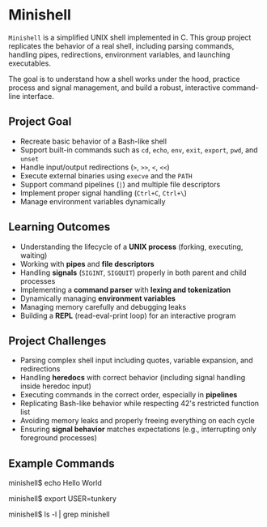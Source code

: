 # Minishell

`Minishell` is a simplified UNIX shell implemented in C. This group project replicates the behavior of a real shell, including parsing commands, handling pipes, redirections, environment variables, and launching executables.

The goal is to understand how a shell works under the hood, practice process and signal management, and build a robust, interactive command-line interface.

## Project Goal

- Recreate basic behavior of a Bash-like shell
- Support built-in commands such as `cd`, `echo`, `env`, `exit`, `export`, `pwd`, and `unset`
- Handle input/output redirections (`>`, `>>`, `<`, `<<`)
- Execute external binaries using `execve` and the `PATH`
- Support command pipelines (`|`) and multiple file descriptors
- Implement proper signal handling (`Ctrl+C`, `Ctrl+\`)
- Manage environment variables dynamically

## Learning Outcomes

- Understanding the lifecycle of a **UNIX process** (forking, executing, waiting)
- Working with **pipes** and **file descriptors**
- Handling **signals** (`SIGINT`, `SIGQUIT`) properly in both parent and child processes
- Implementing a **command parser** with **lexing and tokenization**
- Dynamically managing **environment variables**
- Managing memory carefully and debugging leaks
- Building a **REPL** (read-eval-print loop) for an interactive program

## Project Challenges

- Parsing complex shell input including quotes, variable expansion, and redirections
- Handling **heredocs** with correct behavior (including signal handling inside heredoc input)
- Executing commands in the correct order, especially in **pipelines**
- Replicating Bash-like behavior while respecting 42's restricted function list
- Avoiding memory leaks and properly freeing everything on each cycle
- Ensuring **signal behavior** matches expectations (e.g., interrupting only foreground processes)

## Example Commands

minishell$ echo Hello World

minishell$ export USER=tunkery

minishell$ ls -l | grep minishell
